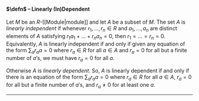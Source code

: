 #### $\defn$ – Linearly (In)Dependent
Let $M$ be an $R$-[[Module|module]] and let $A$ be a subset of $M$. The set $A$ is *linearly independent* if whenever $r_1,\ldots,r_n \in R$ and $a_1,\ldots ,a_n$ are distinct elements of $A$ satisfying $r_1a_1 + \dots + r_na_n = 0$, then $r_1 = \dots = r_n = 0$. Equivalently, $A$ is linearly independent if and only if given any equation of the form $\sum_a r_a a = 0$ where $r_a \in R$ for all $a \in A$ and $r_a = 0$ for all but a finite number of $a'$s, we must have $r_a = 0$ for all $a$. 

Otherwise $A$ is *linearly dependent*. So, $A$ is linearly dependent if and only if there is an equation of the form $\sum_a r_a a = 0$ where $r_a \in R$ for all $a \in A$, $r_a = 0$ for all but a finite number of $a'$s, and $r_a \ne 0$ for at least one $a$. 
***